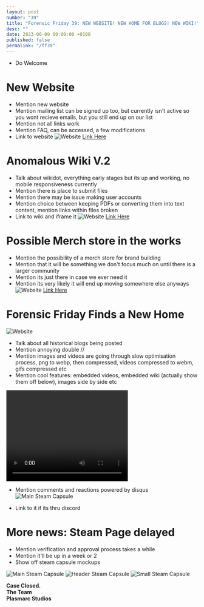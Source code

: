 ```yaml
---
layout: post
number: "39"
title: "Forensic Friday 39: NEW WEBSITE! NEW HOME FOR BLOGS! NEW WIKI!"
desc: ""
date: 2023-06-09 00:00:00 +0100
published: false 
permalink: "/ff39"
---
```


- Do Welcome

# New Website
- Mention new website
- Mention mailing list can be signed up too, but currently isn't active so you wont recieve emails, but you still end up on our list
- Mention not all links work
- Mention FAQ, can be accessed, a few modifications
- Link to website 
![Website](./forensic-friday-media/ff39/web.png)
[Link Here](https://containcorpgame.com/)
# Anomalous Wiki V.2
- Talk about wikidot, everything early stages but its up and working, no mobile responsiveness currently
- Mention there is place to submit files
- Mention there may be issue making user accounts
- Mention choice between keeping PDFs or converting them into text content, mention links within files broken
- Link to wiki and iframe it
![Website](./forensic-friday-media/ff39/wiki.png)
[Link Here](http://containcorp.wikidot.com/)

# Possible Merch store in the works
- Mention the possibility of a merch store for brand building
- Mention that it will be something we don't focus much on until there is a larger community
- Mention its just there in case we ever need it
- Mention its very likely it will end up moving somewhere else anyways
![Website](./forensic-friday-media/ff39/store.png)
[Link Here](https://containcorp.teemill.com/)

# Forensic Friday Finds a New Home
![Website](./forensic-friday-media/ff39/blog.png)
- Talk about all historical blogs being posted
- Mention annoying double //
- Mention images and videos are going through slow optimisation process, png to webp, then compressed, videos compressed to webm, gifs compressed etc
- Mention cool features: embedded videos, embedded wiki (actually show them off below), images side by side etc

<video width="320" height="240" controls>
<source src="./forensic-friday-media/ff39/carryBug.mp4" type="video/mp4">
Your browser does not support the video tag.
</video>

- Mention comments and reactions powered by disqus
![Main Steam Capsule](./forensic-friday-media/ff39/comments.png)

- Link to it if its thru discord

# More news: Steam Page delayed
- Mention verification and approval process takes a while
- Mention it'll be up in a week or 2
- Show off steam capsule mockups

![Main Steam Capsule](./forensic-friday-media/ff39/mainCapsule.png)
![Header Steam Capsule](./forensic-friday-media/ff39/headerCapsule.png)
![Small Steam Capsule](./forensic-friday-media/ff39/smallCapsule.png)

**Case Closed.**\
**The Team**\
**Plasmarc Studios**
